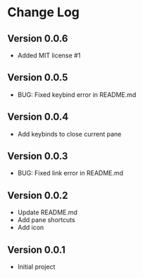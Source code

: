 # Change Log

## Version 0.0.6

- Added MIT license #1

## Version 0.0.5

- BUG: Fixed keybind error in README.md

## Version 0.0.4

- Add keybinds to close current pane

## Version 0.0.3

- BUG: Fixed link error in README.md

## Version 0.0.2

- Update README.md
- Add pane shortcuts
- Add icon

## Version 0.0.1

- Initial project
